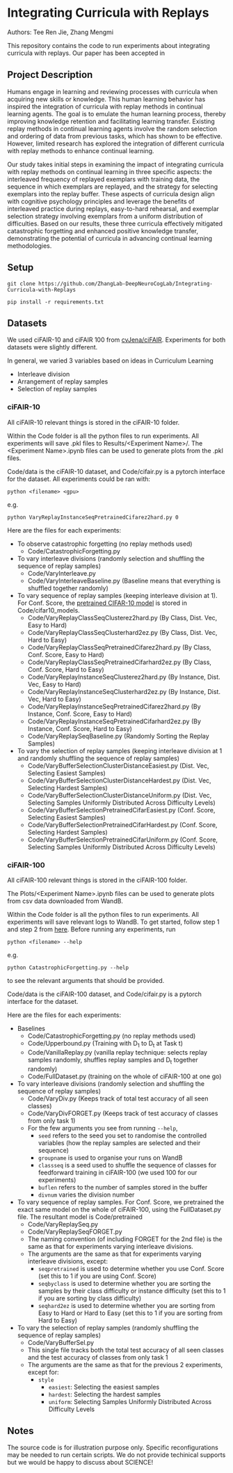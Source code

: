 # Integrating Curricula with Replays
Authors: Tee Ren Jie, Zhang Mengmi

This repository contains the code to run experiments about integrating curricula with replays. Our paper has been accepted in 

## Project Description
Humans engage in learning and reviewing processes with curricula when acquiring new skills or knowledge. This human learning behavior has inspired the integration of curricula with replay methods in continual learning agents. The goal is to emulate the human learning process, thereby improving knowledge retention and facilitating learning transfer. Existing replay methods in continual learning agents involve the random selection and ordering of data from previous tasks, which has shown to be effective. However, limited research has explored the integration of different curricula with replay methods to enhance continual learning.

Our study takes initial steps in examining the impact of integrating curricula  with replay methods on continual learning in three specific aspects: the interleaved frequency of replayed exemplars with training data, the sequence in which exemplars are replayed, and the strategy for selecting exemplars into the replay buffer. These aspects of curricula design align with cognitive psychology principles and leverage the benefits of interleaved practice during replays, easy-to-hard rehearsal, and exemplar selection strategy involving exemplars from a uniform distribution of difficulties.
Based on our results, these three curricula effectively mitigated catastrophic forgetting and enhanced positive knowledge transfer, demonstrating the potential of curricula in advancing continual learning methodologies.

## Setup

```
git clone https://github.com/ZhangLab-DeepNeuroCogLab/Integrating-Curricula-with-Replays

pip install -r requirements.txt
```

## Datasets
We used ciFAIR-10 and ciFAIR 100 from [cvJena/ciFAIR](https://cvjena.github.io/cifair/). Experiments for both datasets were slightly different.

In general, we varied 3 variables based on ideas in Curriculum Learning
- Interleave division
- Arrangement of replay samples
- Selection of replay samples

### ciFAIR-10
All ciFAIR-10 relevant things is stored in the ciFAIR-10 folder.

Within the Code folder is all the python files to run experiments. All experiments will save .pkl files to Results/\<Experiment Name\>/. The \<Experiment Name\>.ipynb files can be used to generate plots from the .pkl files.

Code/data is the ciFAIR-10 dataset, and Code/cifair.py is a pytorch interface for the dataset. All experiments could be ran with:
```
python <filename> <gpu> 
```
e.g.
```
python VaryReplayInstanceSeqPretrainedCifarez2hard.py 0
```


Here are the files for each experiments:
- To observe catastrophic forgetting (no replay methods used)
    - Code/CatastrophicForgetting.py
- To vary interleave divisions (randomly selection and shuffling the sequence of replay samples)
    - Code/VaryInterleave.py
    - Code/VaryInterleaveBaseline.py (Baseline means that everything is shuffled together randomly)
- To vary sequence of replay samples (keeping interleave division at 1). For Conf. Score, the [pretrained CIFAR-10 model](https://github.com/huyvnphan/PyTorch_CIFAR10) is stored in Code/cifar10_models.
    - Code/VaryReplayClassSeqClusterez2hard.py (By Class, Dist. Vec, Easy to Hard)
    - Code/VaryReplayClassSeqClusterhard2ez.py (By Class, Dist. Vec, Hard to Easy)
    - Code/VaryReplayClassSeqPretrainedCifarez2hard.py (By Class, Conf. Score, Easy to Hard)
    - Code/VaryReplayClassSeqPretrainedCifarhard2ez.py (By Class, Conf. Score, Hard to Easy)
    - Code/VaryReplayInstanceSeqClusterez2hard.py (By Instance, Dist. Vec, Easy to Hard)
    - Code/VaryReplayInstanceSeqClusterhard2ez.py (By Instance, Dist. Vec, Hard to Easy)
    - Code/VaryReplayInstanceSeqPretrainedCifarez2hard.py (By Instance, Conf. Score, Easy to Hard)
    - Code/VaryReplayInstanceSeqPretrainedCifarhard2ez.py (By Instance, Conf. Score, Hard to Easy)
    - Code/VaryReplaySeqBaseline.py (Randomly Sorting the Replay Samples)
- To vary the selection of replay samples (keeping interleave division at 1 and randomly shuffling the sequence of replay samples)
    - Code/VaryBufferSelectionClusterDistanceEasiest.py (Dist. Vec, Selecting Easiest Samples)
    - Code/VaryBufferSelectionClusterDistanceHardest.py (Dist. Vec, Selecting Hardest Samples)
    - Code/VaryBufferSelectionClusterDistanceUniform.py (Dist. Vec, Selecting Samples Uniformly Distributed Across Difficulty Levels)
    - Code/VaryBufferSelectionPretrainedCifarEasiest.py (Conf. Score, Selecting Easiest Samples)
    - Code/VaryBufferSelectionPretrainedCifarHardest.py (Conf. Score, Selecting Hardest Samples)
    - Code/VaryBufferSelectionPretrainedCifarUniform.py (Conf. Score, Selecting Samples Uniformly Distributed Across Difficulty Levels)

### ciFAIR-100
All ciFAIR-100 relevant things is stored in the ciFAIR-100 folder.

The Plots/\<Experiment Name\>.ipynb files can be used to generate plots from csv data downloaded from WandB.

Within the Code folder is all the python files to run experiments. All experiments will save relevant logs to WandB. To get started, follow step 1 and step 2 from [here](https://docs.wandb.ai/quickstart). Before running any experiments, run
```
python <filename> --help
```
e.g.
```
python CatastrophicForgetting.py --help
```
to see the relevant arguments that should be provided.

Code/data is the ciFAIR-100 dataset, and Code/cifair.py is a pytorch interface for the dataset. 

Here are the files for each experiments:
- Baselines
    - Code/CatastrophicForgetting.py (no replay methods used)
    - Code/Upperbound.py (Training with D<sub>1</sub> to D<sub>t</sub> at Task t)
    - Code/VanillaReplay.py (vanilla replay technique: selects replay samples randomly, shuffles replay samples and D<sub>t</sub> together randomly)
    - Code/FullDataset.py (training on the whole of ciFAIR-100 at one go)
- To vary interleave divisions (randomly selection and shuffling the sequence of replay samples)
    - Code/VaryDiv.py (Keeps track of total test accuracy of all seen classes)
    - Code/VaryDivFORGET.py (Keeps track of test accuracy of classes from only task 1)
    - For the few arguments you see from running `--help`, 
        - `seed` refers to the seed you set to randomise the controlled variables (how the replay samples are selected and their sequence)
        - `groupname` is used to organise your runs on WandB
        - `classseq` is a seed used to shuffle the sequence of classes for feedforward training in ciFAIR-100 (we used 100 for our experiments)
        - `buflen` refers to the number of samples stored in the buffer
        - `divnum` varies the division number
- To vary sequence of replay samples. For Conf. Score, we pretrained the exact same model on the whole of ciFAIR-100, using the FullDataset.py file. The resultant model is Code/pretrained
    - Code/VaryReplaySeq.py
    - Code/VaryReplaySeqFORGET.py
    - The naming convention (of including FORGET for the 2nd file) is the same as that for experiments varying interleave divisions.
    - The arguments are the same as that for experiments varying interleave divisions, except:
        - `seqpretrained` is used to determine whether you use Conf. Score (set this to 1 if you are using Conf. Score)
        - `seqbyclass` is used to determine whether you are sorting the samples by their class difficulty or instance difficulty (set this to 1 if you are sorting by class difficulty)
        - `seqhard2ez` is used to determine whether you are sorting from Easy to Hard or Hard to Easy (set this to 1 if you are sorting from Hard to Easy)
- To vary the selection of replay samples (randomly shuffling the sequence of replay samples)
    - Code/VaryBufferSel.py
    - This single file tracks both the total test accuracy of all seen classes and the test accuracy of classes from only task 1
    - The arguments are the same as that for the previous 2 experiments, except for:
        - `style`
            - `easiest`: Selecting the easiest samples
            - `hardest`: Selecting the hardest samples
            - `uniform`: Selecting Samples Uniformly Distributed Across Difficulty Levels
## Notes
The source code is for illustration purpose only. Specific reconfigurations may be needed to run certain scripts. We do not provide techinical supports but we would be happy to discuss about SCIENCE!